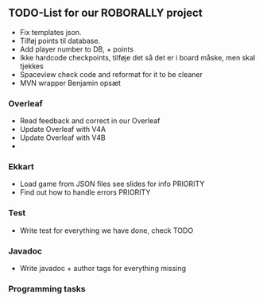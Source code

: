 ## TODO-List for our ROBORALLY project

- Fix templates json.
- Tilføj points til database.
- Add player number to DB, + points
- Ikke hardcode checkpoints, tilføje det så det er i board måske, men skal tjekkes
- Spaceview check code and reformat for it to be cleaner
- MVN wrapper Benjamin opsæt

### Overleaf
- Read feedback and correct in our Overleaf
- Update Overleaf with V4A
- Update Overleaf with V4B
- 

### Ekkart
- Load game from JSON files see slides for info PRIORITY
- Find out how to handle errors PRIORITY

### Test
- Write test for everything we have done, check TODO

### Javadoc
- Write javadoc + author tags for everything missing

### Programming tasks
